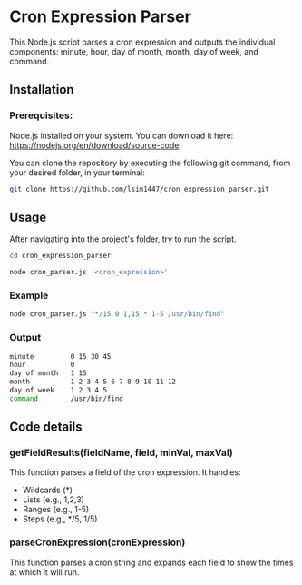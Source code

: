 # Cron Expression Parser

This Node.js script parses a cron expression and outputs the individual components: minute, hour, day of month, month, day of week, and command.

## Installation

### Prerequisites: 
Node.js installed on your system. You can download it here: https://nodejs.org/en/download/source-code

You can clone the repository by executing the following git command, from your desired folder, in your terminal:

```bash
git clone https://github.com/lsim1447/cron_expression_parser.git
```

## Usage
After navigating into the project's folder, try to run the script.

```bash
cd cron_expression_parser

node cron_parser.js '<cron_expression>'
```

### Example
```bash
node cron_parser.js "*/15 0 1,15 * 1-5 /usr/bin/find"
```

### Output
```bash
minute         0 15 30 45
hour           0
day of month   1 15
month          1 2 3 4 5 6 7 8 9 10 11 12
day of week    1 2 3 4 5
command        /usr/bin/find
```

## Code details

### getFieldResults(fieldName, field, minVal, maxVal)
This function parses a field of the cron expression. 
It handles:
- Wildcards (*)
- Lists (e.g., 1,2,3)
- Ranges (e.g., 1-5)
- Steps (e.g., */5, 1/5)

### parseCronExpression(cronExpression)
This function parses a cron string and expands each field to show the times at which it will run.
